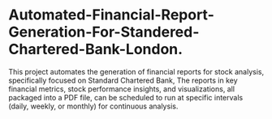 # Automated-Financial-Report-Generation-For-Standered-Chartered-Bank-London.
This project automates the generation of financial reports for stock analysis, specifically focused on Standard Chartered Bank, The reports in  key financial metrics, stock performance insights, and visualizations, all packaged into a PDF file, can be scheduled to run at specific intervals (daily, weekly, or monthly) for continuous analysis.
